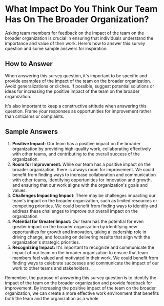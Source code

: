 What Impact Do You Think Our Team Has On The Broader Organization?
=========================================================================================

Asking team members for feedback on the impact of the team on the broader organization is crucial in ensuring that individuals understand the importance and value of their work. Here's how to answer this survey question and some sample answers for inspiration.

How to Answer
-------------

When answering this survey question, it's important to be specific and provide examples of the impact of the team on the broader organization. Avoid generalizations or cliches. If possible, suggest potential solutions or ideas for increasing the positive impact of the team on the broader organization.

It's also important to keep a constructive attitude when answering this question. Frame your responses as opportunities for improvement rather than criticisms or complaints.

Sample Answers
--------------

1. **Positive Impact:** Our team has a positive impact on the broader organization by providing high-quality work, collaborating effectively with other teams, and contributing to the overall success of the organization.
2. **Room for Improvement:** While our team has a positive impact on the broader organization, there is always room for improvement. We could benefit from finding ways to increase collaboration and communication with other teams, identifying opportunities for innovation and growth, and ensuring that our work aligns with the organization's goals and values.
3. **Challenges Impacting Impact:** There may be challenges impacting our team's impact on the broader organization, such as limited resources or competing priorities. We could benefit from finding ways to identify and address these challenges to improve our overall impact on the organization.
4. **Potential for Greater Impact:** Our team has the potential for even greater impact on the broader organization by identifying new opportunities for growth and innovation, taking a leadership role in driving change, and focusing on delivering results that align with the organization's strategic priorities.
5. **Recognizing Impact:** It's important to recognize and communicate the impact of our team on the broader organization to ensure that team members feel valued and motivated in their work. We could benefit from finding ways to celebrate successes and communicate the impact of our work to other teams and stakeholders.

Remember, the purpose of answering this survey question is to identify the impact of the team on the broader organization and provide feedback for improvement. By increasing the positive impact of the team on the broader organization, we can create a more effective work environment that benefits both the team and the organization as a whole.
